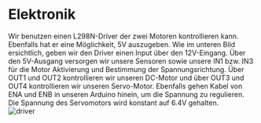 # Elektronik
Wir benutzen einen L298N-Driver der zwei Motoren kontrollieren kann. Ebenfalls hat er eine Möglichkeit, 5V auszugeben. Wie im unteren Bild ersichtlich, geben wir den Driver einen Input über den 12V-Eingang. Über den 5V-Ausgang versorgen wir unsere Sensoren sowie unsere IN1 bzw. IN3 für die Motor Aktivierung und Bestimmung der Spannungsrichtung. Über OUT1 und OUT2 kontrollieren wir unseren DC-Motor und über OUT3 und OUT4 kontrollieren wir unseren Servo-Motor. Ebenfalls gehen Kabel von ENA und ENB in unseren Arduino hinein, um die Spannung zu regulieren. Die Spannung des Servomotors wird konstant auf 6.4V gehalten.  
![driver](https://github.com/SchroedingersBit/PfortGT-WRO/assets/93491768/011ca2d6-0b49-4f2f-8c29-943fe6d20fa5)
